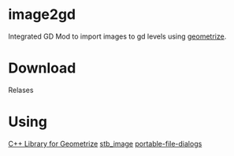# image2gd

Integrated GD Mod to import images to gd levels using [geometrize](https://www.geometrize.co.uk/).

# Download

Relases

# Using

[C++ Library for Geometrize](https://github.com/Tw1ddle/geometrize-lib)
[stb_image](https://github.com/nothings/stb/blob/master/stb_image.h)
[portable-file-dialogs](https://github.com/samhocevar/portable-file-dialogs)
